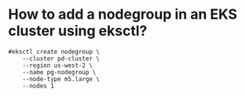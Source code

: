 # How to add a nodegroup in an EKS cluster using eksctl?
```
#eksctl create nodegroup \
    --cluster pd-cluster \ 
    --region us-west-2 \ 
    --name pg-nodegroup \ 
    --node-type m5.large \
    --nodes 1
```